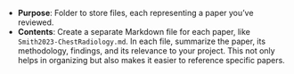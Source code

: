 - **Purpose**: Folder to store files, each representing a paper you’ve reviewed.
- **Contents**: Create a separate Markdown file for each paper, like `Smith2023-ChestRadiology.md`. In each file, summarize the paper, its methodology, findings, and its relevance to your project. This not only helps in organizing but also makes it easier to reference specific papers.